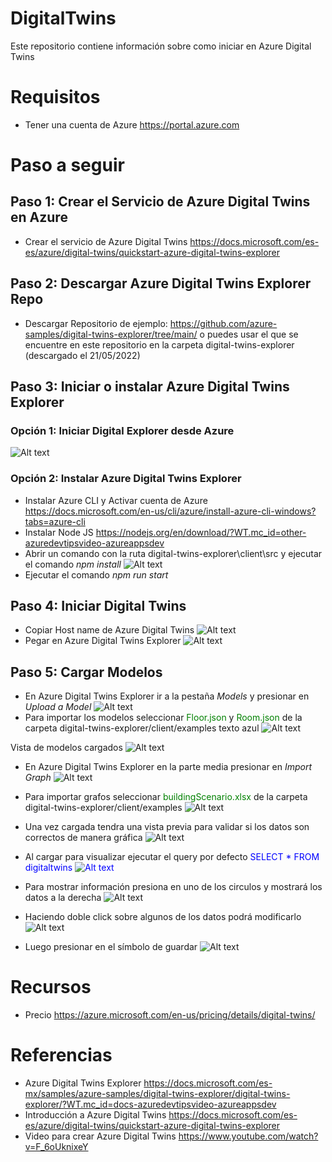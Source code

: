 # DigitalTwins
Este repositorio contiene información sobre como iniciar en Azure Digital Twins 

# Requisitos
- Tener una cuenta de Azure <link>https://portal.azure.com</link>

# Paso a seguir

## Paso 1: Crear el Servicio de Azure Digital Twins en Azure 
- Crear el servicio de Azure Digital Twins <link>https://docs.microsoft.com/es-es/azure/digital-twins/quickstart-azure-digital-twins-explorer</link>
## Paso 2: Descargar Azure Digital Twins Explorer  Repo 
- Descargar Repositorio de ejemplo: <link>https://github.com/azure-samples/digital-twins-explorer/tree/main/</link> o puedes usar el que se encuentre en este repositorio en la carpeta digital-twins-explorer (descargado el 21/05/2022)
## Paso 3: Iniciar o instalar Azure Digital Twins Explorer
### Opción 1: Iniciar Digital Explorer desde Azure 
![Alt text](/images/referencia_azure_digital_twins_explorer.png?raw=true)
### Opción 2: Instalar Azure Digital Twins Explorer
- Instalar Azure CLI y Activar cuenta de Azure <link>https://docs.microsoft.com/en-us/cli/azure/install-azure-cli-windows?tabs=azure-cli</link>
- Instalar Node JS  <link>https://nodejs.org/en/download/?WT.mc_id=other-azuredevtipsvideo-azureappsdev</link>
- Abrir un comando con la ruta digital-twins-explorer\client\src y ejecutar el comando *npm install* 
![Alt text](/images/npm_install.png)
- Ejecutar el comando *npm run start*
## Paso 4: Iniciar Digital Twins
- Copiar Host name de Azure Digital Twins
![Alt text](/images/ADT_Hostname_Azure.png)
- Pegar en Azure Digital Twins Explorer
![Alt text](/images/ADT_Hostname.png)

## Paso 5: Cargar Modelos
- En Azure Digital Twins Explorer ir a la pestaña *Models* y presionar en *Upload a Model* 
![Alt text](/images/load_models.png)
- Para importar los modelos seleccionar <span style="color:green">Floor.json</span> y <span style="color:green">Room.json</span>  de la carpeta digital-twins-explorer/client/examples
 texto azul 
![Alt text](/images/models_dir.png)

Vista de modelos cargados ![Alt text](/images/show_models.png)

- En Azure Digital Twins Explorer en la parte media presionar en *Import Graph* 
![Alt text](/images/import_graph.png)

- Para importar grafos seleccionar <span style="color:green">buildingScenario.xlsx </span> de la carpeta digital-twins-explorer/client/examples
![Alt text](/images/select_file_graph.png)

- Una vez cargada tendra una vista previa para validar si los datos son correctos de manera gráfica
![Alt text](/images/save_graph_imported.png)

- Al cargar para visualizar ejecutar el query por defecto <span style="color:blue"> SELECT * FROM digitaltwins <span>
![Alt text](/images/run_query_1.png)

- Para mostrar información presiona en uno de los circulos y mostrará los datos a la derecha
![Alt text](/images/show_info.png)

- Haciendo doble click sobre algunos de los datos podrá modificarlo 
![Alt text](/images/change_humidity_value.png)
- Luego presionar en el símbolo de guardar 
![Alt text](/images/save_changes.png)

# Recursos
- Precio <link>https://azure.microsoft.com/en-us/pricing/details/digital-twins/</link>

# Referencias
- Azure Digital Twins Explorer <link>https://docs.microsoft.com/es-mx/samples/azure-samples/digital-twins-explorer/digital-twins-explorer/?WT.mc_id=docs-azuredevtipsvideo-azureappsdev</link>
- Introducción a Azure Digital Twins <link>https://docs.microsoft.com/es-es/azure/digital-twins/quickstart-azure-digital-twins-explorer</link>
- Video para crear Azure Digital Twins <link>https://www.youtube.com/watch?v=F_6oUknixeY </link>